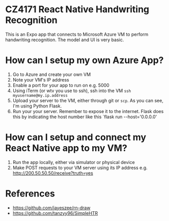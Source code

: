 # CZ4171 React Native Handwriting Recognition
This is an Expo app that connects to Microsoft Azure VM to perform handwriting recognition. The model and UI is very basic.

# How can I setup my own Azure App?
1. Go to Azure and create your own VM
2. Note your VM's IP address
3. Enable a port for your app to run on e.g. 5000
4. Using iTerm (or wtv you use to ssh), ssh into the VM `ssh myusername@my.ip.address`
5. Upload your server to the VM, either through git or `scp`. As you can see, I'm using Python Flask.
6. Run your your server. Remember to expose it to the internet. Flask does this by indicating the host number like this `flask run --host='0.0.0.0'

# How can I setup and connect my React Native app to my VM?
1. Run the app locally, either via simulator or physical device
2. Make POST requests to your VM server using its IP address e.g. http://200.50.50.50/receive?truth=yes


# References
- https://github.com/jayeszee/rn-draw
- https://github.com/tanzyy96/SimpleHTR
